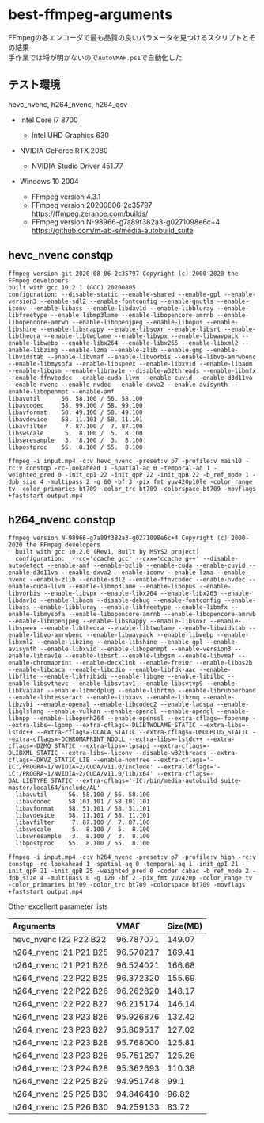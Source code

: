 # best-ffmpeg-arguments

FFmpegの各エンコーダで最も品質の良いパラメータを見つけるスクリプトとその結果  
手作業では埒が明かないので`AutoVMAF.ps1`で自動化した

## テスト環境

hevc_nvenc, h264_nvenc, h264_qsv

- Intel Core i7 8700
    - Intel UHD Graphics 630

- NVIDIA GeForce RTX 2080
    - NVIDIA Studio Driver 451.77

- Windows 10 2004
    - FFmpeg version 4.3.1
    - FFmpeg version 20200806-2c35797  
    https://ffmpeg.zeranoe.com/builds/
    - FFmpeg version N-98966-g7a89f382a3-g0271098e6c+4  
    https://github.com/m-ab-s/media-autobuild_suite

## hevc_nvenc constqp

```
ffmpeg version git-2020-08-06-2c35797 Copyright (c) 2000-2020 the FFmpeg developers
built with gcc 10.2.1 (GCC) 20200805
configuration: --disable-static --enable-shared --enable-gpl --enable-version3 --enable-sdl2 --enable-fontconfig --enable-gnutls --enable-iconv --enable-libass --enable-libdav1d --enable-libbluray --enable-libfreetype --enable-libmp3lame --enable-libopencore-amrnb --enable-libopencore-amrwb --enable-libopenjpeg --enable-libopus --enable-libshine --enable-libsnappy --enable-libsoxr --enable-libsrt --enable-libtheora --enable-libtwolame --enable-libvpx --enable-libwavpack --enable-libwebp --enable-libx264 --enable-libx265 --enable-libxml2 --enable-libzimg --enable-lzma --enable-zlib --enable-gmp --enable-libvidstab --enable-libvmaf --enable-libvorbis --enable-libvo-amrwbenc --enable-libmysofa --enable-libspeex --enable-libxvid --enable-libaom --enable-libgsm --enable-librav1e --disable-w32threads --enable-libmfx --enable-ffnvcodec --enable-cuda-llvm --enable-cuvid --enable-d3d11va --enable-nvenc --enable-nvdec --enable-dxva2 --enable-avisynth --enable-libopenmpt --enable-amf
libavutil      56. 58.100 / 56. 58.100
libavcodec     58. 99.100 / 58. 99.100
libavformat    58. 49.100 / 58. 49.100
libavdevice    58. 11.101 / 58. 11.101
libavfilter     7. 87.100 /  7. 87.100
libswscale      5.  8.100 /  5.  8.100
libswresample   3.  8.100 /  3.  8.100
libpostproc    55.  8.100 / 55.  8.100
```
```
ffmpeg -i input.mp4 -c:v hevc_nvenc -preset:v p7 -profile:v main10 -rc:v constqp -rc-lookahead 1 -spatial-aq 0 -temporal-aq 1 -weighted_pred 0 -init_qpI 22 -init_qpP 22 -init_qpB 22 -b_ref_mode 1 -dpb_size 4 -multipass 2 -g 60 -bf 3 -pix_fmt yuv420p10le -color_range tv -color_primaries bt709 -color_trc bt709 -colorspace bt709 -movflags +faststart output.mp4
```

## h264_nvenc constqp

```
ffmpeg version N-98966-g7a89f382a3-g0271098e6c+4 Copyright (c) 2000-2020 the FFmpeg developers
  built with gcc 10.2.0 (Rev1, Built by MSYS2 project)
  configuration:  --cc='ccache gcc' --cxx='ccache g++' --disable-autodetect --enable-amf --enable-bzlib --enable-cuda --enable-cuvid --enable-d3d11va --enable-dxva2 --enable-iconv --enable-lzma --enable-nvenc --enable-zlib --enable-sdl2 --enable-ffnvcodec --enable-nvdec --enable-cuda-llvm --enable-libmp3lame --enable-libopus --enable-libvorbis --enable-libvpx --enable-libx264 --enable-libx265 --enable-libdav1d --enable-libaom --disable-debug --enable-fontconfig --enable-libass --enable-libbluray --enable-libfreetype --enable-libmfx --enable-libmysofa --enable-libopencore-amrnb --enable-libopencore-amrwb --enable-libopenjpeg --enable-libsnappy --enable-libsoxr --enable-libspeex --enable-libtheora --enable-libtwolame --enable-libvidstab --enable-libvo-amrwbenc --enable-libwavpack --enable-libwebp --enable-libxml2 --enable-libzimg --enable-libshine --enable-gpl --enable-avisynth --enable-libxvid --enable-libopenmpt --enable-version3 --enable-librav1e --enable-libsrt --enable-libgsm --enable-libvmaf --enable-chromaprint --enable-decklink --enable-frei0r --enable-libbs2b --enable-libcaca --enable-libcdio --enable-libfdk-aac --enable-libflite --enable-libfribidi --enable-libgme --enable-libilbc --enable-libsvthevc --enable-libsvtav1 --enable-libsvtvp9 --enable-libkvazaar --enable-libmodplug --enable-librtmp --enable-librubberband --enable-libtesseract --enable-libxavs --enable-libzmq --enable-libzvbi --enable-openal --enable-libcodec2 --enable-ladspa --enable-libglslang --enable-vulkan --enable-opencl --enable-opengl --enable-libnpp --enable-libopenh264 --enable-openssl --extra-cflags=-fopenmp --extra-libs=-lgomp --extra-cflags=-DLIBTWOLAME_STATIC --extra-libs=-lstdc++ --extra-cflags=-DCACA_STATIC --extra-cflags=-DMODPLUG_STATIC --extra-cflags=-DCHROMAPRINT_NODLL --extra-libs=-lstdc++ --extra-cflags=-DZMQ_STATIC --extra-libs=-lpsapi --extra-cflags=-DLIBXML_STATIC --extra-libs=-liconv --disable-w32threads --extra-cflags=-DKVZ_STATIC_LIB --enable-nonfree --extra-cflags='-IC:/PROGRA~1/NVIDIA~2/CUDA/v11.0/include' --extra-ldflags='-LC:/PROGRA~1/NVIDIA~2/CUDA/v11.0/lib/x64' --extra-cflags=-DAL_LIBTYPE_STATIC --extra-cflags='-IC:/bin/media-autobuild_suite-master/local64/include/AL'
  libavutil      56. 58.100 / 56. 58.100
  libavcodec     58.101.101 / 58.101.101
  libavformat    58. 51.101 / 58. 51.101
  libavdevice    58. 11.101 / 58. 11.101
  libavfilter     7. 87.100 /  7. 87.100
  libswscale      5.  8.100 /  5.  8.100
  libswresample   3.  8.100 /  3.  8.100
  libpostproc    55.  8.100 / 55.  8.100
```
```
ffmpeg -i input.mp4 -c:v h264_nvenc -preset:v p7 -profile:v high -rc:v constqp -rc-lookahead 1 -spatial-aq 0 -temporal-aq 1 -init_qpI 21 -init_qpP 21 -init_qpB 25 -weighted_pred 0 -coder cabac -b_ref_mode 2 -dpb_size 4 -multipass 0 -g 120 -bf 2 -pix_fmt yuv420p -color_range tv -color_primaries bt709 -color_trc bt709 -colorspace bt709 -movflags +faststart output.mp4
```

Other excellent parameter lists

|Arguments|VMAF|Size(MB)|
|:-|:-|:-|
|hevc_nvenc I22 P22 B22|96.787071|149.07|
|h264_nvenc I21 P21 B25|96.570217|169.41|
|h264_nvenc I21 P21 B26|96.524021|166.68|
|h264_nvenc I22 P22 B25|96.372320|155.69|
|h264_nvenc I22 P22 B26|96.262820|148.17|
|h264_nvenc I22 P22 B27|96.215174|146.14|
|h264_nvenc I23 P23 B26|95.926876|132.42|
|h264_nvenc I23 P23 B27|95.809517|127.02|
|h264_nvenc I22 P23 B28|95.768000|125.81|
|h264_nvenc I23 P23 B28|95.751297|125.26|
|h264_nvenc I23 P24 B28|95.362693|110.38|
|h264_nvenc I22 P25 B29|94.951748|99.1|
|h264_nvenc I25 P25 B30|94.846410|96.82|
|h264_nvenc I25 P26 B30|94.259133|83.72|
